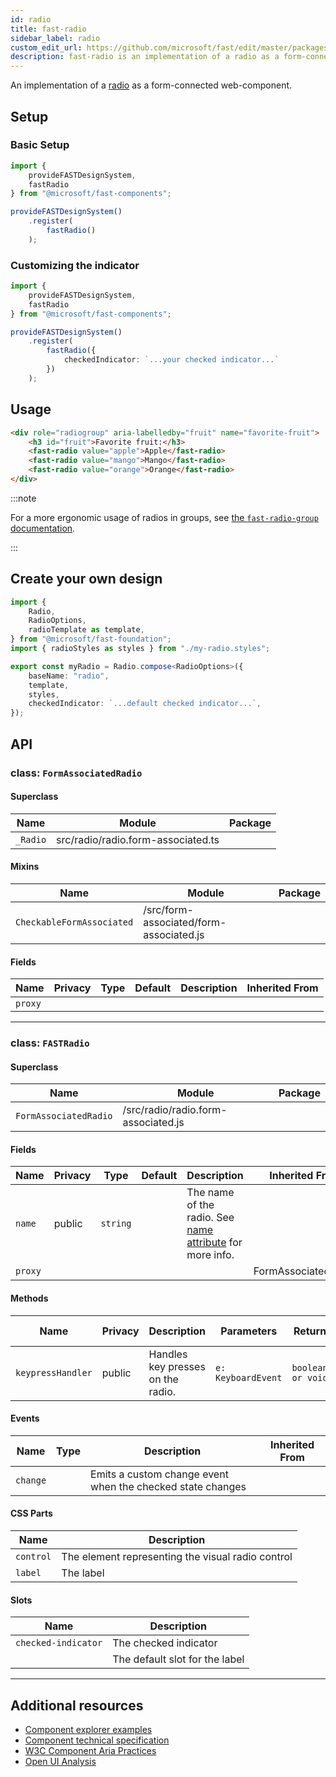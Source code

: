 ```yaml
---
id: radio
title: fast-radio
sidebar_label: radio
custom_edit_url: https://github.com/microsoft/fast/edit/master/packages/web-components/fast-foundation/src/radio/README.md
description: fast-radio is an implementation of a radio as a form-connected web component.
---
```


An implementation of a [radio](https://developer.mozilla.org/en-US/docs/Web/HTML/Element/input/radio) as a form-connected web-component.

## Setup

### Basic Setup

```ts
import {
    provideFASTDesignSystem,
    fastRadio
} from "@microsoft/fast-components";

provideFASTDesignSystem()
    .register(
        fastRadio()
    );
```

### Customizing the indicator

```ts
import {
    provideFASTDesignSystem,
    fastRadio
} from "@microsoft/fast-components";

provideFASTDesignSystem()
    .register(
        fastRadio({
            checkedIndicator: `...your checked indicator...`
        })
    );
```

## Usage

```html live
<div role="radiogroup" aria-labelledby="fruit" name="favorite-fruit">
    <h3 id="fruit">Favorite fruit:</h3>
    <fast-radio value="apple">Apple</fast-radio>
    <fast-radio value="mango">Mango</fast-radio>
    <fast-radio value="orange">Orange</fast-radio>
</div>
 ```

:::note

For a more ergonomic usage of radios in groups, see [the `fast-radio-group` documentation](/docs/components/radio-group).

:::

## Create your own design

```ts
import {
    Radio,
    RadioOptions,
    radioTemplate as template,
} from "@microsoft/fast-foundation";
import { radioStyles as styles } from "./my-radio.styles";

export const myRadio = Radio.compose<RadioOptions>({
    baseName: "radio",
    template,
    styles,
    checkedIndicator: `...default checked indicator...`,
});
```

## API



### class: `FormAssociatedRadio`

#### Superclass

| Name     | Module                             | Package |
| -------- | ---------------------------------- | ------- |
| `_Radio` | src/radio/radio.form-associated.ts |         |

#### Mixins

| Name                      | Module                                  | Package |
| ------------------------- | --------------------------------------- | ------- |
| `CheckableFormAssociated` | /src/form-associated/form-associated.js |         |

#### Fields

| Name    | Privacy | Type | Default | Description | Inherited From |
| ------- | ------- | ---- | ------- | ----------- | -------------- |
| `proxy` |         |      |         |             |                |

<hr/>



### class: `FASTRadio`

#### Superclass

| Name                  | Module                              | Package |
| --------------------- | ----------------------------------- | ------- |
| `FormAssociatedRadio` | /src/radio/radio.form-associated.js |         |

#### Fields

| Name    | Privacy | Type     | Default | Description                                                                                                                                    | Inherited From      |
| ------- | ------- | -------- | ------- | ---------------------------------------------------------------------------------------------------------------------------------------------- | ------------------- |
| `name`  | public  | `string` |         | The name of the radio. See [name attribute](https://developer.mozilla.org/en-US/docs/Web/HTML/Element/input#htmlattrdefname) for more info. |                     |
| `proxy` |         |          |         |                                                                                                                                                | FormAssociatedRadio |

#### Methods

| Name              | Privacy | Description                       | Parameters         | Return            | Inherited From |
| ----------------- | ------- | --------------------------------- | ------------------ | ----------------- | -------------- |
| `keypressHandler` | public  | Handles key presses on the radio. | `e: KeyboardEvent` | `boolean or void` |                |

#### Events

| Name     | Type | Description                                                | Inherited From |
| -------- | ---- | ---------------------------------------------------------- | -------------- |
| `change` |      | Emits a custom change event when the checked state changes |                |

#### CSS Parts

| Name      | Description                                       |
| --------- | ------------------------------------------------- |
| `control` | The element representing the visual radio control |
| `label`   | The label                                         |

#### Slots

| Name                | Description                    |
| ------------------- | ------------------------------ |
| `checked-indicator` | The checked indicator          |
|                     | The default slot for the label |

<hr/>


## Additional resources

* [Component explorer examples](https://explore.fast.design/components/fast-radio)
* [Component technical specification](https://github.com/microsoft/fast/blob/master/packages/web-components/fast-foundation/src/radio/radio.spec.md)
* [W3C Component Aria Practices](https://www.w3.org/TR/wai-aria/#radio)
* [Open UI Analysis](https://open-ui.org/components/radio-button.research)